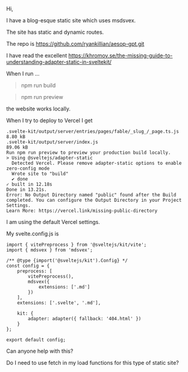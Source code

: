 Hi,

I have a blog-esque static site which uses msdsvex.

The site has static and dynamic routes.

The repo is https://github.com/ryankillian/aesop-gpt.git

I have read the excellent https://khromov.se/the-missing-guide-to-understanding-adapter-static-in-sveltekit/

When I run ...

> npm run build

> npm run preview

the website works locally.

When I try to deploy to Vercel I get

```
.svelte-kit/output/server/entries/pages/fable/_slug_/_page.ts.js                8.80 kB
.svelte-kit/output/server/index.js                                             89.06 kB
Run npm run preview to preview your production build locally.
> Using @sveltejs/adapter-static
  Detected Vercel. Please remove adapter-static options to enable zero-config mode
  Wrote site to "build"
  ✔ done
✓ built in 12.18s
Done in 13.21s.
Error: No Output Directory named "public" found after the Build completed. You can configure the Output Directory in your Project Settings.
Learn More: https://vercel.link/missing-public-directory
```

I am using the default Vercel settings.

My svelte.config.js is

```import adapter from '@sveltejs/adapter-static';
import { vitePreprocess } from '@sveltejs/kit/vite';
import { mdsvex } from 'mdsvex';

/** @type {import('@sveltejs/kit').Config} */
const config = {
	preprocess: [
		vitePreprocess(),
		mdsvex({
			extensions: ['.md']
		})
	],
	extensions: ['.svelte', '.md'],

	kit: {
		adapter: adapter({ fallback: '404.html' })
	}
};

export default config;
```

Can anyone help with this?

Do I need to use fetch in my load functions for this type of static site?

